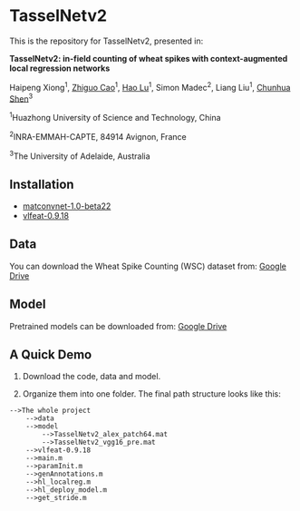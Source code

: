 # TasselNetv2

This is the repository for TasselNetv2, presented in:

**TasselNetv2: in-field counting of wheat spikes with context-augmented local regression networks**

Haipeng Xiong<sup>1</sup>, [Zhiguo Cao](http://aia.hust.edu.cn/info/1150/3453.htm)<sup>1</sup>, [Hao Lu](https://sites.google.com/site/poppinace/)<sup>1</sup>, Simon Madec<sup>2</sup>,
Liang Liu<sup>1</sup>,  [Chunhua Shen](http://cs.adelaide.edu.au/~chhshen/)<sup>3</sup>

<sup>1</sup>Huazhong University of Science and Technology, China

<sup>2</sup>INRA-EMMAH-CAPTE, 84914 Avignon, France

<sup>3</sup>The University of Adelaide, Australia

## Installation
- [matconvnet-1.0-beta22](http://www.vlfeat.org/matconvnet/) 
- [vlfeat-0.9.18](http://www.vlfeat.org)

## Data
You can download the Wheat Spike Counting (WSC) dataset from:
[Google Drive](https://drive.google.com/file/d/1sJdSLfHsCjsJa0l7kj_ei7KXzvHWCd6Y/view?usp=sharing)

## Model
Pretrained models can be downloaded from:
[Google Drive](https://drive.google.com/file/d/1869_ZrfgPtFgV073Z0QmQlqvJajJQxI4/view?usp=sharing)

## A Quick Demo
1. Download the code, data and model.

2. Organize them into one folder. The final path structure looks like this:
```
-->The whole project
    -->data
    -->model
        -->TasselNetv2_alex_patch64.mat
        -->TasselNetv2_vgg16_pre.mat
    -->vlfeat-0.9.18
    -->main.m
    -->paramInit.m
    -->genAnnotations.m
    -->hl_localreg.m
    -->hl_deploy_model.m
    -->get_stride.m
```


